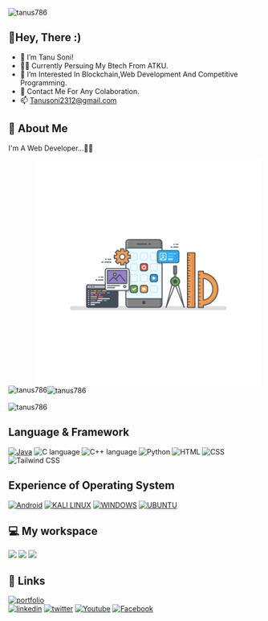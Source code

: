 <p align="left"> <img src="https://komarev.com/ghpvc/?username=tanus786&label=Profile%20views&color=0e75b6&style=flat" alt="tanus786" /> </p>

## 👀Hey, There :)
- 👋 I’m Tanu Soni!
- 👩‍🎓 Currently Persuing My Btech From ATKU.
- 🌱 I’m Interested In Blockchain,Web Development And Competitive Programming.
- 💞️ Contact Me For Any Colaboration.
- 📫 Tanusoni2312@gmail.com 

## 🚀 About Me
I'm A Web Developer...🐱‍🏍

<img src="./gummy-app-development.png" align="right" width="450" />
<p><img align="left" src="https://github-readme-stats.vercel.app/api/top-langs?username=tanus786&show_icons=true&locale=en&layout=compact" alt="tanus786" /></p>

<p>&nbsp;<img align="center" src="https://github-readme-stats.vercel.app/api?username=tanus786&show_icons=true&locale=en" alt="tanus786" width="450" /></p>
<p><img align="center" src="https://github-readme-streak-stats.herokuapp.com/?user=tanus786&" alt="tanus786" /></p>

 
 
 ## Language & Framework 
[![Java](https://img.shields.io/badge/Java-ED8B00?style=for-the-badge&logo=java&logoColor=white)](https://www.java.com/en/)
![C language](https://img.shields.io/badge/C-00599C?style=for-the-badge&logo=c&logoColor=white)
![C++ language](https://img.shields.io/badge/C%2B%2B-00599C?style=for-the-badge&logo=c%2B%2B&logoColor=white)
![Python](https://img.shields.io/badge/Python-FFD43B?style=for-the-badge&logo=python&logoColor=blue)
![HTML](https://img.shields.io/badge/HTML5-E34F26?style=for-the-badge&logo=html5&logoColor=white)
![CSS](https://img.shields.io/badge/CSS3-1572B6?style=for-the-badge&logo=css3&logoColor=white)
![Tailwind CSS](https://img.shields.io/badge/Tailwind_CSS-38B2AC?style=for-the-badge&logo=tailwind-css&logoColor=white)

## Experience of Operating System
[![Android](https://img.shields.io/badge/Android-3DDC84?style=for-the-badge&logo=android&logoColor=white)](https://www.android.com/)
[![KALI LINUX](https://img.shields.io/badge/Kali_Linux-557C94?style=for-the-badge&logo=kali-linux&logoColor=white)](https://www.kali.org/)
[![WINDOWS](https://img.shields.io/badge/Windows-0078D6?style=for-the-badge&logo=windows&logoColor=white)](https://www.microsoft.com/en-us/windows?wa=wsignin1.0)
[![UBUNTU](https://img.shields.io/badge/Ubuntu-E95420?style=for-the-badge&logo=ubuntu&logoColor=white)](https://ubuntu.com/)

## 💻 My workspace
  [![](https://img.shields.io/badge/Dell%20laptop-000000?style=for-the-badge&logo=Dell&logoColor=white)](https://www.asus.com/in/)
  [![](https://img.shields.io/badge/windows_11-%230078D6.svg?&style=for-the-badge&logo=windows&logoColor=white)](https://www.microsoft.com/software-download/windows11)
[![](https://img.shields.io/badge/RAM-8GB-%230071C5.svg?&style=for-the-badge&logoColor=white)]()

## 🔗 Links
[![portfolio](https://img.shields.io/badge/my_portfolio-000?style=for-the-badge&logo=ko-fi&logoColor=white)](https://tanus786.github.io/MyPortfolio/)  
[![linkedin](https://img.shields.io/badge/linkedin-0A66C2?style=for-the-badge&logo=linkedin&logoColor=white)](https://www.linkedin.com/in/tanu-soni-849aa1137)
[![twitter](https://img.shields.io/badge/twitter-1DA1F2?style=for-the-badge&logo=twitter&logoColor=white)](https://twitter.com/Tanu786_?t=kLo9S1sph-21PmRmAOwLGw&s=09)
[![Youtube](https://img.shields.io/badge/YouTube-FF0000?style=for-the-badge&logo=youtube&logoColor=white)](https://www.youtube.com/channel/UClxzLV9ONjv4A-cDezfajHQ)
[![Facebook](https://img.shields.io/badge/Facebook-1877F2?style=for-the-badge&logo=facebook&logoColor=white)](https://www.facebook.com/profile.php?id=100010738623302)
